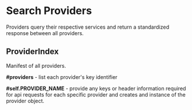# Search Providers

Providers query their respective services and return a standardized response between all providers.

## ProviderIndex

Manifest of all providers.

<b>#providers</b> - list each provider's key identifier

<b>#self.PROVIDER_NAME</b> - provide any keys or header information required for api requests for each specific provider and creates and instance of the provider object.
